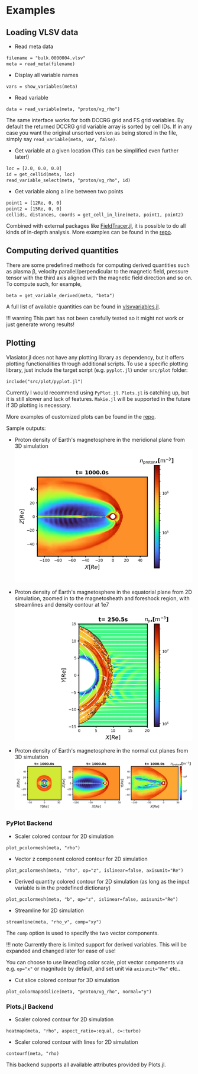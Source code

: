 # Examples

## Loading VLSV data

- Read meta data
```
filename = "bulk.0000004.vlsv"
meta = read_meta(filename)
```

- Display all variable names
```
vars = show_variables(meta)
```

- Read variable
```
data = read_variable(meta, "proton/vg_rho")
```

The same interface works for both DCCRG grid and FS grid variables.
By default the returned DCCRG grid variable array is sorted by cell IDs.
If in any case you want the original unsorted version as being stored in the file,
simply say `read_variable(meta, var, false)`.

- Get variable at a given location (This can be simplified even further later!)
```
loc = [2.0, 0.0, 0.0]
id = get_cellid(meta, loc)
read_variable_select(meta, "proton/vg_rho", id)
```

- Get variable along a line between two points
```
point1 = [12Re, 0, 0]
point2 = [15Re, 0, 0]
cellids, distances, coords = get_cell_in_line(meta, point1, point2)
```

Combined with external packages like [FieldTracer.jl](https://github.com/henry2004y/FieldTracer.jl), it is possible to do all kinds of in-depth analysis.
More examples can be found in the [repo](https://github.com/henry2004y/Vlasiator.jl/tree/master/src/examples).

## Computing derived quantities

There are some predefined methods for computing derived quantities such as plasma β, velocity parallel/perpendicular to the magnetic field, pressure tensor with the third axis aligned with the magnetic field direction and so on.
To compute such, for example, 
```
beta = get_variable_derived(meta, "beta")
```

A full list of available quantities can be found in [vlsvvariables.jl](https://github.com/henry2004y/Vlasiator.jl/tree/master/src/vlsv/vlsvvariables.jl).

!!! warning
    This part has not been carefully tested so it might not work or just generate wrong results!

## Plotting

Vlasiator.jl does not have any plotting library as dependency, but it offers plotting functionalities through additional scripts.
To use a specific plotting library, just include the target script (e.g. `pyplot.jl`) under `src/plot` folder:
```
include("src/plot/pyplot.jl")
```

Currently I would recommend using `PyPlot.jl`.
`Plots.jl` is catching up, but it is still slower and lack of features.
`Makie.jl` will be supported in the future if 3D plotting is necessary.

More examples of customized plots can be found in the [repo](https://github.com/henry2004y/Vlasiator.jl/tree/master/src/examples).

Sample outputs:

* Proton density of Earth's magnetosphere in the meridional plane from 3D simulation
![](figures/magnetosphere_earth_proton_density_ycut.png)

* Proton density of Earth's magnetosphere in the equatorial plane from 2D simulation, zoomed in to the magnetosheath and foreshock region, with streamlines and density contour at 1e7
![](figures/magnetosphere_earth_proton_density_2D.png)

* Proton density of Earth's magnetosphere in the normal cut planes from 3D simulation
![](figures/magnetosphere_earth_proton_density_3cuts.png)

### PyPlot Backend

- Scaler colored contour for 2D simulation
```
plot_pcolormesh(meta, "rho")
```

- Vector z component colored contour for 2D simulation
```
plot_pcolormesh(meta, "rho", op="z", islinear=false, axisunit="Re")
```

- Derived quantity colored contour for 2D simulation (as long as the input variable is in the predefined dictionary)
```
plot_pcolormesh(meta, "b", op="z", islinear=false, axisunit="Re")
```

- Streamline for 2D simulation
```
streamline(meta, "rho_v", comp="xy")
```

The `comp` option is used to specify the two vector components.

!!! note
    Currently there is limited support for derived variables. This will be expanded and changed later for ease of use!

You can choose to use linear/log color scale, plot vector components via e.g. `op="x"` or magnitude by default, and set unit via `axisunit="Re"` etc..

- Cut slice colored contour for 3D simulation
```
plot_colormap3dslice(meta, "proton/vg_rho", normal="y")
```

### Plots.jl Backend

- Scaler colored contour for 2D simulation
```
heatmap(meta, "rho", aspect_ratio=:equal, c=:turbo)
```

- Scaler colored contour with lines for 2D simulation
```
contourf(meta, "rho)
```

This backend supports all available attributes provided by Plots.jl.